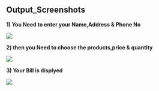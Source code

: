 <h2> Output_Screenshots </h2>


<b>1) You Need to enter your Name,Address & Phone No<b><br>

<img src="https://i.ibb.co/2ZRLr4k/Screenshot-33.png"><br>

<b>2) then you Need to choose the products,price & quantity<b><br>

<img src="https://i.ibb.co/P6T1ctF/Screenshot-34.png"><br>


<b>3) Your Bill is displyed<b><br>

<img src="https://i.ibb.co/Y8YBTt6/Screenshot-35.png">
